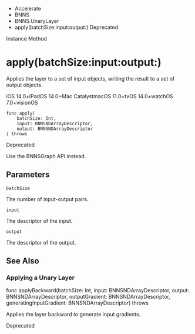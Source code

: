 

- Accelerate
- BNNS
- BNNS.UnaryLayer
-  apply(batchSize:input:output:) Deprecated

Instance Method

# apply(batchSize:input:output:)

Applies the layer to a set of input objects, writing the result to a set of output objects.

iOS 14.0+iPadOS 14.0+Mac CatalystmacOS 11.0+tvOS 14.0+watchOS 7.0+visionOS

``` source
func apply(
    batchSize: Int,
    input: BNNSNDArrayDescriptor,
    output: BNNSNDArrayDescriptor
) throws
```

Deprecated

Use the BNNSGraph API instead.

## Parameters 

`batchSize`  

The number of input-output pairs.

`input`  

The descriptor of the input.

`output`  

The descriptor of the output.

## See Also

### Applying a Unary Layer

func applyBackward(batchSize: Int, input: BNNSNDArrayDescriptor, output: BNNSNDArrayDescriptor, outputGradient: BNNSNDArrayDescriptor, generatingInputGradient: BNNSNDArrayDescriptor) throws

Applies the layer backward to generate input gradients.

Deprecated

